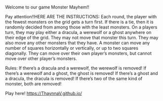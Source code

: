 Welcome to our game Monster Mayhem!!


Pay attention!!HERE ARE THE INSTRUCTIONS:
Each round, the player with the fewest monsters on the grid gets a turn first.
If there is a tie, then it is randomly decided from among those with the least monsters.
On a players turn, they may play either a dracula, a werewolf or a ghost anywhere on their edge of the grid.
They may not move that monster this turn. They may also move any other monsters that they have.
A monster can move any number of squares horizontally or vertically, or up to two squares diagonally.
They can move over their own player’s monsters, but cannot move over other player’s monsters.

Rules:
If there’s a dracula and a werewolf, the werewolf is removed!
If there’s a werewolf and a ghost, the ghost is removed!
If there’s a ghost and a dracula, the dracula is removed!
If there’s two of the same kind of monster, both are removed!



Play here! 
https://ThaynnaV.github.io/
